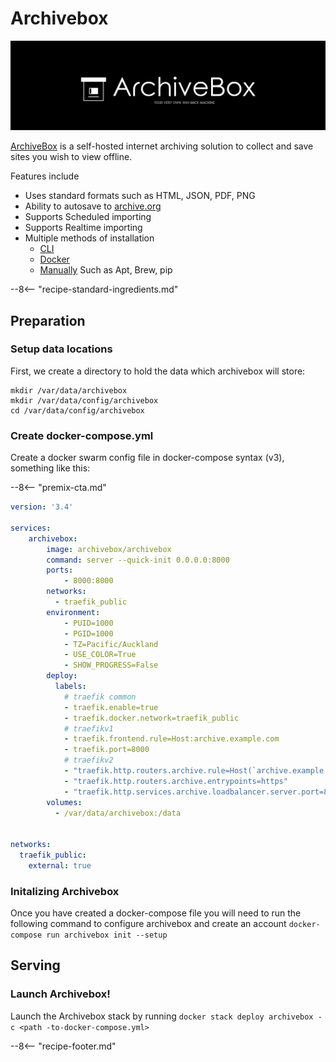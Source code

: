 # Archivebox

![Archivebox Screenshot](../images/archivebox.png)

[ArchiveBox](https://github.com/ArchiveBox/ArchiveBox) is a self-hosted internet archiving solution to collect and save sites you wish to view offline.


Features include

* Uses standard formats such as HTML, JSON, PDF, PNG
* Ability to autosave to [archive.org](https://github.com/ArchiveBox/ArchiveBox/wiki/Configuration#submit_archive_dot_org)
* Supports Scheduled importing
* Supports Realtime importing
* Multiple methods of installation
    * [CLI](https://github.com/ArchiveBox/ArchiveBox#quickstart)
    * [Docker](https://hub.docker.com/r/archivebox/archivebox)
    * [Manually](https://github.com/ArchiveBox/ArchiveBox#-manual-setup) Such as Apt, Brew, pip


--8<-- "recipe-standard-ingredients.md"

## Preparation

### Setup data locations

First, we create a directory to hold the data which archivebox will store:

```
mkdir /var/data/archivebox
mkdir /var/data/config/archivebox
cd /var/data/config/archivebox
```

### Create docker-compose.yml

Create a docker swarm config file in docker-compose syntax (v3), something like this:

--8<-- "premix-cta.md"

```yaml
version: '3.4'

services:
    archivebox:
        image: archivebox/archivebox
        command: server --quick-init 0.0.0.0:8000
        ports:
            - 8000:8000
        networks:
          - traefik_public
        environment:
            - PUID=1000
            - PGID=1000
            - TZ=Pacific/Auckland
            - USE_COLOR=True
            - SHOW_PROGRESS=False
        deploy:
          labels:
            # traefik common
            - traefik.enable=true
            - traefik.docker.network=traefik_public
            # traefikv1
            - traefik.frontend.rule=Host:archive.example.com
            - traefik.port=8000     
            # traefikv2
            - "traefik.http.routers.archive.rule=Host(`archive.example.com`)"
            - "traefik.http.routers.archive.entrypoints=https"
            - "traefik.http.services.archive.loadbalancer.server.port=8000" 
        volumes:
          - /var/data/archivebox:/data


networks:
  traefik_public:
    external: true
```


### Initalizing Archivebox

Once you have created a docker-compose file you will need to run the following command to configure archivebox and create an account
`docker-compose run archivebox init --setup`


## Serving

### Launch Archivebox!

Launch the Archivebox stack by running ```docker stack deploy archivebox -c <path -to-docker-compose.yml>```

--8<-- "recipe-footer.md"